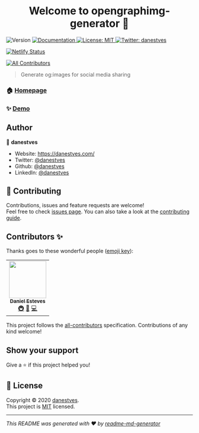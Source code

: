 <h1 align="center">Welcome to opengraphimg-generator 👋</h1>
<p>
  <img alt="Version" src="https://img.shields.io/badge/version-0.0.5-blue.svg?cacheSeconds=2592000" />
  <a href="https://opengraphimg.com" target="_blank">
    <img alt="Documentation" src="https://img.shields.io/badge/documentation-yes-brightgreen.svg" />
  </a>
  <a href="LICENSE" target="_blank">
    <img alt="License: MIT" src="https://img.shields.io/badge/License-MIT-yellow.svg" />
  </a>
  <a href="https://twitter.com/danestves" target="_blank">
    <img alt="Twitter: danestves" src="https://img.shields.io/twitter/follow/danestves.svg?style=social" />
  </a>
  
</p>

[![Netlify Status](https://api.netlify.com/api/v1/badges/c7ce73d9-351e-4751-95cb-aa9ad8851d3c/deploy-status)](https://app.netlify.com/sites/generator-opengraph/deploys)

<!-- ALL-CONTRIBUTORS-BADGE:START - Do not remove or modify this section -->

[![All Contributors](https://img.shields.io/badge/all_contributors-1-orange.svg?style=flat-square)](#contributors-)

<!-- ALL-CONTRIBUTORS-BADGE:END -->

> Generate og:images for social media sharing

### 🏠 [Homepage](https://opengraphimg.com)

### ✨ [Demo](https://opengraphimg.com/usage)

## Author

👤 **danestves**

- Website: https://danestves.com/
- Twitter: [@danestves](https://twitter.com/danestves)
- Github: [@danestves](https://github.com/danestves)
- LinkedIn: [@danestves](https://linkedin.com/in/danestves)

## 🤝 Contributing

Contributions, issues and feature requests are welcome!<br />Feel free to check [issues page](https://github.com/opengraphimg/generator/issues). You can also take a look at the [contributing guide](https://github.com/opengraphimg/generator/blob/main/CONTRIBUTING.md).

## Contributors ✨

Thanks goes to these wonderful people ([emoji key](https://allcontributors.org/docs/en/emoji-key)):

<!-- ALL-CONTRIBUTORS-LIST:START - Do not remove or modify this section -->
<!-- prettier-ignore-start -->
<!-- markdownlint-disable -->
<table>
  <tr>
    <td align="center"><a href="https://danestves.com/"><img src="https://avatars0.githubusercontent.com/u/31737273?v=4" width="100px;" alt=""/><br /><sub><b>Daniel Esteves</b></sub></a><br /><a href="#infra-danestves" title="Infrastructure (Hosting, Build-Tools, etc)">🚇</a> <a href="#design-danestves" title="Design">🎨</a> <a href="https://github.com/opengraphimg/generator/commits?author=danestves" title="Code">💻</a></td>
  </tr>
</table>

<!-- markdownlint-enable -->
<!-- prettier-ignore-end -->

<!-- ALL-CONTRIBUTORS-LIST:END -->

This project follows the [all-contributors](https://github.com/all-contributors/all-contributors) specification. Contributions of any kind welcome!

## Show your support

Give a ⭐️ if this project helped you!

## 📝 License

Copyright © 2020 [danestves](https://github.com/danestves).<br />
This project is [MIT](https://github.com/opengraphimg/generator/blob/main/LICENSE) licensed.

---

_This README was generated with ❤️ by [readme-md-generator](https://github.com/kefranabg/readme-md-generator)_
